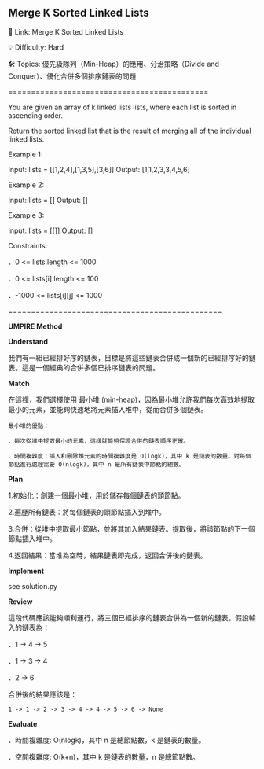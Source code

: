 **Merge K Sorted Linked Lists**
-

🔗 Link: Merge K Sorted Linked Lists

💡 Difficulty: Hard

🛠️ Topics: 優先級隊列（Min-Heap）的應用、分治策略（Divide and Conquer）、優化合併多個排序鏈表的問題

============================================

You are given an array of k linked lists lists, where each list is sorted in ascending order.

Return the sorted linked list that is the result of merging all of the individual linked lists.

Example 1:

Input: lists = [[1,2,4],[1,3,5],[3,6]]
Output: [1,1,2,3,3,4,5,6]

Example 2:

Input: lists = []
Output: []

Example 3:

Input: lists = [[]]
Output: []

Constraints:

．0 <= lists.length <= 1000

．0 <= lists[i].length <= 100

．-1000 <= lists[i][j] <= 1000

===============================================

**UMPIRE Method**

**Understand**

我們有一組已經排好序的鏈表，目標是將這些鏈表合併成一個新的已經排序好的鏈表。這是一個經典的合併多個已排序鏈表的問題。

**Match**

在這裡，我們選擇使用 最小堆 (min-heap)，因為最小堆允許我們每次高效地提取最小的元素，並能夠快速地將元素插入堆中，從而合併多個鏈表。

    最小堆的優點：
    
    ．每次從堆中提取最小的元素，這樣就能夠保證合併的鏈表順序正確。
    
    ．時間複雜度：插入和刪除堆元素的時間複雜度是 O(logk)，其中 k 是鏈表的數量。對每個節點進行處理需要 O(nlogk)，其中 n 是所有鏈表中節點的總數。

**Plan**

1.初始化：創建一個最小堆，用於儲存每個鏈表的頭節點。

2.遍歷所有鏈表：將每個鏈表的頭節點插入到堆中。

3.合併：從堆中提取最小節點，並將其加入結果鏈表。提取後，將該節點的下一個節點插入堆中。

4.返回結果：當堆為空時，結果鏈表即完成，返回合併後的鏈表。

**Implement**

see solution.py

**Review**

這段代碼應該能夠順利運行，將三個已經排序的鏈表合併為一個新的鏈表。假設輸入的鏈表為：

．1 -> 4 -> 5

．1 -> 3 -> 4

．2 -> 6

合併後的結果應該是：

    1 -> 1 -> 2 -> 3 -> 4 -> 4 -> 5 -> 6 -> None

**Evaluate**

．時間複雜度: O(nlogk)，其中 n 是總節點數，k 是鏈表的數量。

．空間複雜度: O(k+n)，其中 k 是鏈表的數量，n 是總節點數。





